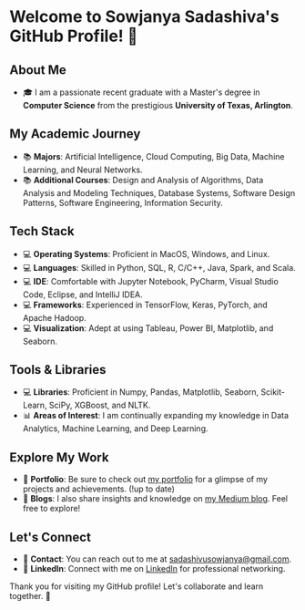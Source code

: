 # Welcome to Sowjanya Sadashiva's GitHub Profile! :wave:

## About Me

- :mortar_board: I am a passionate recent graduate with a Master's degree in **Computer Science** from the prestigious **University of Texas, Arlington**.

## My Academic Journey

- :books: **Majors**: Artificial Intelligence, Cloud Computing, Big Data, Machine Learning, and Neural Networks.
- :books: **Additional Courses**: Design and Analysis of Algorithms, Data Analysis and Modeling Techniques, Database Systems, Software Design Patterns, Software Engineering, Information Security.

## Tech Stack

- :computer: **Operating Systems**: Proficient in MacOS, Windows, and Linux.
- :computer: **Languages**: Skilled in Python, SQL, R, C/C++, Java, Spark, and Scala.
- :computer: **IDE**: Comfortable with Jupyter Notebook, PyCharm, Visual Studio Code, Eclipse, and IntelliJ IDEA.
- :computer: **Frameworks**: Experienced in TensorFlow, Keras, PyTorch, and Apache Hadoop.
- :computer: **Visualization**: Adept at using Tableau, Power BI, Matplotlib, and Seaborn.

## Tools & Libraries

- 💻 **Libraries**: Proficient in Numpy, Pandas, Matplotlib, Seaborn, Scikit-Learn, SciPy, XGBoost, and NLTK.
- :bar_chart: **Areas of Interest**: I am continually expanding my knowledge in Data Analytics, Machine Learning, and Deep Learning.

## Explore My Work

- :open_file_folder: **Portfolio**: Be sure to check out [my portfolio](https://sowjanyasadashiva.com/) for a glimpse of my projects and achievements. (!up to date)
- :page_with_curl: **Blogs**: I also share insights and knowledge on [my Medium blog](https://sadashivusowjanya.medium.com/). Feel free to explore!

## Let's Connect

- :email: **Contact**: You can reach out to me at [sadashivusowjanya@gmail.com](mailto:sadashivusowjanya@gmail.com).
- :link: **LinkedIn**: Connect with me on [LinkedIn](https://www.linkedin.com/in/sowjanyasadashiva/) for professional networking.

Thank you for visiting my GitHub profile! Let's collaborate and learn together. :revolving_hearts:
